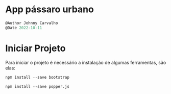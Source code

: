 # App pássaro urbano

```javascript
@Author Johnny Carvalho
@Date 2022-10-11
```

# Iniciar Projeto

Para iniciar o projeto é necessário a instalação de algumas ferramentas, são elas:

```javascript
npm install --save bootstrap 
```
``` npm install --save popper.js ```
